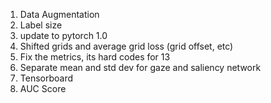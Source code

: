 1) Data Augmentation
2) Label size
3) update to pytorch 1.0 
4) Shifted grids and average grid loss (grid offset, etc) 
5) Fix the metrics, its hard codes for 13
6) Separate mean and std dev for gaze and saliency network
7) Tensorboard
8) AUC Score
